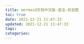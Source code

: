 ```yaml
---
title: mermaid文档中文版-语法-状态图
toc: true
date: 2021-12-21 11:47:33
updated: 2021-12-21 11:47:33
tags:
categories:
---
```

